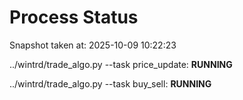 # Process Status

Snapshot taken at: 2025-10-09 10:22:23

../wintrd/trade_algo.py --task price_update: **RUNNING**

../wintrd/trade_algo.py --task buy_sell: **RUNNING**

